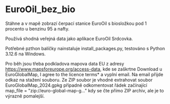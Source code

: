# EuroOil_bez_bio
Stáhne a v mapě zobrazí čerpací stanice EuroOil s biosložkou pod 1 procento u benzinu 95 a nafty. 

Používá shodná veřejná data jako aplikace EuroOil Srdcovka.

Potřebné pzthon balíčky nainstaluje install_packages.py, testováno s Python 3.12.6 na Windows.

Pro běh jsou třeba podkladova mapova data EU z adresy https://www.mapsforeurope.org/access-data, kde se zaškrtne Download u EuroGlobalMap,  I agree to the licence terms* a vyplní email. Na email přijde odkaz na stažení souboru. Ze ZIP soubor je vhodné extrahovat soubor EuroGlobalMap_2024.gpkg případně odkomentovat řádek začínající map_file = "zip://euro-global-map-g..." kdy se čte přímo ZIP archiv, ale je to výrazně pomalejší.
